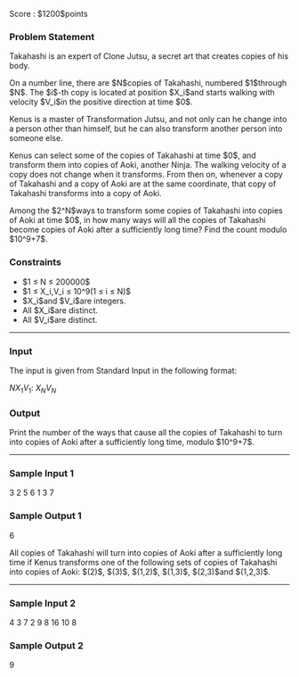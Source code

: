 
<div>

<span>

<span>

<p>
Score : $1200$points
</p>

<div>

<section>

### **Problem Statement**

<p>
Takahashi is an expert of Clone Jutsu, a secret art that creates copies of his body.
</p>

<p>
On a number line, there are $N$copies of Takahashi, numbered $1$through $N$.
The $i$-th copy is located at position $X_i$and starts walking with velocity $V_i$in the positive direction at time $0$.
</p>

<p>
Kenus is a master of Transformation Jutsu, and not only can he change into a person other than himself, but he can also transform another person into someone else.
</p>

<p>
Kenus can select some of the copies of Takahashi at time $0$, and transform them into copies of Aoki, another Ninja.
The walking velocity of a copy does not change when it transforms.
From then on, whenever a copy of Takahashi and a copy of Aoki are at the same coordinate, that copy of Takahashi transforms into a copy of Aoki.
</p>

<p>
Among the $2^N$ways to transform some copies of Takahashi into copies of Aoki at time $0$, in how many ways will all the copies of Takahashi become copies of Aoki after a sufficiently long time?
Find the count modulo $10^9+7$.
</p>

</section>

</div>

<div>

<section>

### **Constraints**

<ul>

<li>
$1 ≤ N ≤ 200000$
</li>

<li>
$1 ≤ X_i,V_i ≤ 10^9(1 ≤ i ≤ N)$
</li>

<li>
$X_i$and $V_i$are integers.
</li>

<li>
All $X_i$are distinct.
</li>

<li>
All $V_i$are distinct.
</li>

</ul>

</section>

</div>

---

<div>

<div>

<section>

### **Input**

<p>
The input is given from Standard Input in the following format:
</p>

<div>

$N$$X_1$$V_1$:
$X_N$$V_N$
</div>

</section>

</div>

<div>

<section>

### **Output**

<p>
Print the number of the ways that cause all the copies of Takahashi to turn into copies of Aoki after a sufficiently long time, modulo $10^9+7$.
</p>

</section>

</div>

</div>

---

<div>

<section>

### **Sample Input 1**

<div>

3
2 5
6 1
3 7

</div>

</section>

</div>

<div>

<section>

### **Sample Output 1**

<div>

6

</div>

<p>
All copies of Takahashi will turn into copies of Aoki after a sufficiently long time if Kenus transforms one of the following sets of copies of Takahashi into copies of Aoki: $(2)$, $(3)$, $(1,2)$, $(1,3)$, $(2,3)$and $(1,2,3)$.
</p>

</section>

</div>

---

<div>

<section>

### **Sample Input 2**

<div>

4
3 7
2 9
8 16
10 8

</div>

</section>

</div>

<div>

<section>

### **Sample Output 2**

<div>

9

</div>

</section>

</div>

</span>

</span>

</div>
